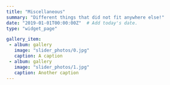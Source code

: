 ```yaml
---
title: "Miscellaneous" 
summary: "Different things that did not fit anywhere else!" 
date: "2019-01-01T00:00:00Z"  # Add today's date.
type: "widget_page" 

gallery_item:
 - album: gallery
   image: "slider_photos/0.jpg"
   caption: A caption
 - album: gallery
   image: "slider_photos/1.jpg"
   caption: Another caption
---
```

